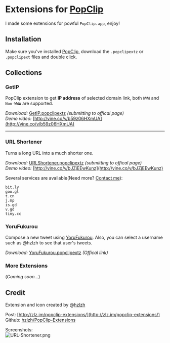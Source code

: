 # Extensions for [PopClip]

I made some extensions for powful `PopClip.app`, enjoy!

## Installation

Make sure you've installed [PopClip], download the `.popclipextz` or `.popclipext` files and double click.


## Collections

### GetIP
PopClip extension to get **IP address** of selected domain link, both `WWW` and `Non-WWW` are supported.  

*Download:* [GetIP.popclipextz] *(submitting to offical page)*  
*Demo video:* [http://vine.co/v/b59z06HXmUA](http://vine.co/v/b59z06HXmUA)

----

### URL Shortener
Turns a long URL into a much shorter one.  


*Download:* [URLShortener.popclipextz] *(submitting to offical page)*  
*Demo video:* [http://vine.co/v/bJZjEEwKunz](http://vine.co/v/bJZjEEwKunz)

Several services are available(Need more? [Contact me]):

	bit.ly
	goo.gl
	t.cn
	j.mp
	is.gd
	v.gd
	tiny.cc

### YoruFukurou

Compose a new tweet using [YoruFukurou]. Also, you can select a username such as @hzlzh to see that user's tweets.

*Download:* [YoruFukurou.popclipextz] *(Offical link)*  

### More Extensions
(*Coming soon…*)


## Credit
Extension and icon created by @[hzlzh](https://twitter.com/hzlzh 'Contact me on Twitter')  

Post: [http://zlz.im/popclip-extensions/](http://zlz.im/popclip-extensions/)  
Github: [hzlzh/PopClip-Extensions](https://github.com/hzlzh/PopClip-Extensions)

[Contact me]: https://twitter.com/hzlzh 'Contact Me via twitter.'
[PopClip]: http://pilotmoon.com/popclip/ 'An awesome MacOS app'
[YoruFukurou]: http://pilotmoon.com/popclip/extensions/ 'A free Twitter Client for Mac'
[GetIP.popclipextz]: https://github.com/hzlzh/PopClip-Extensions/raw/master/Downloads/GetIP.popclipextz
[URLShortener.popclipextz]: https://github.com/hzlzh/PopClip-Extensions/raw/master/Downloads/URLShortener.popclipextz
[YoruFukurou.popclipextz]: https://github.com/hzlzh/PopClip-Extensions/raw/master/Downloads/YoruFukurou.popclipextz

Screenshots:  
![URL-Shortener.png](https://github.com/hzlzh/PopClip-Extensions/raw/master/Downloads/extra/URL-Shortener.png)